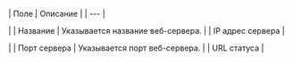 | Поле | Описание |
| --- |

|
| Название | Указывается название веб-сервера. |
| IP адрес сервера |

|
| Порт сервера | Указывается порт веб-сервера. |
| URL статуса |